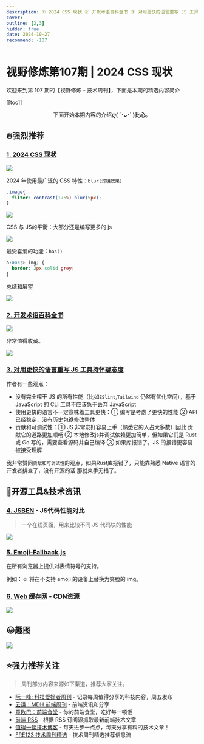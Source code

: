 ```yaml
---
description: ① 2024 CSS 现状 ② 开发术语百科全书 ③ 对用更快的语言重写 JS 工具持怀疑态度 ④ JSBEN - JS代码性能对比 ⑤ Emoji-Fallback.js ⑥ Web 缓存网 - CDN资源
cover:
outline: [2,3]
hidden: true
date: 2024-10-27
recommend: -107
---
```


# 视野修炼第107期 | 2024 CSS 现状

欢迎来到第 107 期的【视野修炼 - 技术周刊】，下面是本期的精选内容简介

[[toc]]

<center>

下面开始本期内容的介绍**ღ( ´･ᴗ･` )比心**。

</center>

## 🔥强烈推荐
### [1. 2024 CSS 现状](https://2024.stateofcss.com/zh-Hans/)
![](https://cdn.upyun.sugarat.top/mdImg/sugar/8e57a2fa0f5ccc534223d7ce4c433bfa)

2024 年使用最广泛的 CSS 特性：`blur(滤镜效果)`

```css
.image{
  filter: contrast(175%) blur(5px);
}
```

![](https://cdn.upyun.sugarat.top/mdImg/sugar/be27a04791d0da04bdcd2fd8fc0cd459)

CSS 与 JS的平衡：大部分还是编写更多的 js

![](https://cdn.upyun.sugarat.top/mdImg/sugar/080f32c2f8484f76cbafd3644462d518)

最受喜爱的功能：`has()`
```css
a:has(> img) {
  border: 2px solid grey;
}
```

总结和展望

![](https://cdn.upyun.sugarat.top/mdImg/sugar/89f4b20363324beffdf6e39048a92a66)

### [2. 开发术语百科全书](https://devpedia.pages.dev/)

![](https://cdn.upyun.sugarat.top/mdImg/sugar/d3c92020bb63ac80b87115ea79ecd6f1)

非常值得收藏。

![](https://cdn.upyun.sugarat.top/mdImg/sugar/ee618fa09486fa44c7468a4f849c12a1)

### [3. 对用更快的语言重写 JS 工具持怀疑态度](https://nolanlawson.com/2024/10/20/why-im-skeptical-of-rewriting-javascript-tools-in-faster-languages/)

作者有一些观点：
* 没有完全榨干 JS 的所有性能（比如`ESlint`,`Tailwind` 仍然有优化空间），基于 JavaScript 的 CLI 工具不应该急于丢弃 JavaScript
* 使用更快的语言不一定意味着工具更快：① 编写是考虑了更快的性能 ② API已经稳定，没有历史包袱修改整体
* 贡献和可调试性：① JS 非常友好容易上手（熟悉它的人占大多数）因此 贡献它的道路更加顺畅 ② 本地修改js并调试依赖更加简单，但如果它们是 Rust 或 Go 写的，需要查看源码并自己编译 ③ 如果库报错了，JS 的报错更容易被接受理解

我非常赞同`贡献和可调试性`的观点，如果Rust库报错了，只能靠熟悉 Native 语言的开发者排查了，没有开源的话 那就束手无措了。

## 🔧开源工具&技术资讯
### [4. JSBEN](https://jsben.ch/) - JS代码性能对比
>一个在线页面，用来比较不同 JS 代码块的性能

![](https://cdn.upyun.sugarat.top/mdImg/sugar/69e666be8cd72605717289263e6fa19a)

### [5. Emoji-Fallback.js](https://github.com/MarketingPipeline/Emoji-Fallback.js)

在所有浏览器上提供对表情符号的支持。

例如：☺ 将在不支持 emoji 的设备上替换为笑脸的 img。

### [6. Web 缓存网](https://www.webcache.cn/) - CDN资源

![](https://cdn.upyun.sugarat.top/mdImg/sugar/cba0a8d1cd255df0659d119f39552830)

## 😛趣图

![](https://cdn.upyun.sugarat.top/mdImg/sugar/ddf5afc42bcd02979521cf87166e9f71)

## ⭐️强力推荐关注

> 周刊部分内容来源如下渠道，推荐大家关注。

- [阮一峰: 科技爱好者周刊](https://www.ruanyifeng.com/blog/archives.html) - 记录每周值得分享的科技内容，周五发布
- [云谦：MDH 前端周刊](https://sorrycc.com/mdh/) - 前端资讯和分享
- [童欧巴：前端食堂](https://github.com/Geekhyt/weekly) - 你的前端食堂，吃好每一顿饭
- [前端 RSS](https://fed.chanceyu.com/) - 根据 RSS 订阅源抓取最新前端技术文章
- [值得一读技术博客](https://daily-blog.chlinlearn.top/) - 每天进步一点点，每天分享有料的技术文章！
- [FRE123 技术周刊精选](https://www.fre321.com/weekly) - 技术周刊精选推荐信息流

